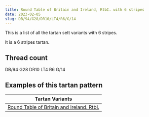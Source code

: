 ```yaml
---
title: Round Table of Britain and Ireland, RtbI. with 6 stripes
date: 2023-02-05
slug: DB/94/G28/DR10/LT4/R6/G/14
---
```

This is a list of all the tartan sett variants with 6 stripes.

It is a 6 stripes tartan.


## Thread count
DB/94 G28 DR10 LT4 R6 G/14

## Examples of this tartan pattern

| Tartan Variants |
|---------------|
| [Round Table of Britain and Ireland, RtbI.](/variants/db/94/g28/dr10/lt4/r6/g/14-db000050-dr401000-g008000-lt806050-rc00000)||
